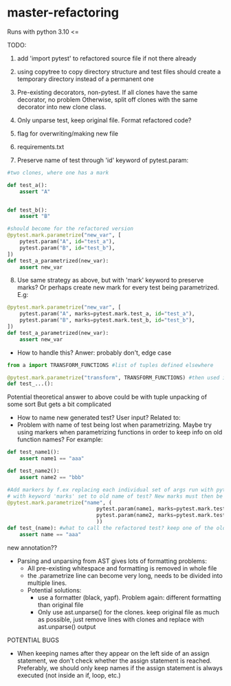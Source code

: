 # master-refactoring


Runs with python 3.10 <=


TODO:
1. add 'import pytest' to refactored source file if not there already

2. using copytree to copy directory structure and test files should create a temporary directory instead of a permanent one

3. Pre-existing decorators, non-pytest.
    If all clones have the same decorator, no problem
    Otherwise, split off clones with the same decorator into new clone class.

4. Only unparse test, keep original file. Format refactored code?

5. flag for overwriting/making new file

6. requirements.txt

7. Preserve name of test through 'id' keyword of pytest.param:

```python
#two clones, where one has a mark

def test_a():
    assert "A"


def test_b():
    assert "B"

#should become for the refactored version
@pytest.mark.parametrize("new_var", [
    pytest.param("A", id="test_a"),
    pytest.param("B", id="test_b"),
])
def test_a_parametrized(new_var):
    assert new_var

```
8. Use same strategy as above, but with 'mark' keyword to preserve marks? Or perhaps create new mark for every test being parametrized. E.g:
```python
@pytest.mark.parametrize("new_var", [
    pytest.param("A", marks=pytest.mark.test_a, id="test_a"),
    pytest.param("B", marks=pytest.mark.test_b, id="test_b"),
])
def test_a_parametrized(new_var):
    assert new_var

```


- How to handle this? Anwer: probably don't, edge case
```python
from a import TRANSFORM_FUNCTIONS #list of tuples defined elsewhere

@pytest.mark.parametrize("transform", TRANSFORM_FUNCTIONS) #then used in annotation
def test_...():
```
Potential theoretical answer to above could be with tuple unpacking of some sort
But gets a bit complicated


- How to name new generated test? User input? Related to:
- Problem with name of test being lost when parametrizing. Maybe try using markers when parametrizing functions in order to keep info on old function names? For example:
```python
def test_name1():
    assert name1 == "aaa"

def test_name2():
    assert name2 == "bbb"

#Add markers by f.ex replacing each individual set of args run with pytest.param, 
# with keyword 'marks' set to old name of test? New marks must then be added in pytest.ini file
@pytest.mark.parametrize("name", (
                             pytest.param(name1, marks=pytest.mark.test_name1),
                             pytest.param(name2, marks=pytest.mark.test_name2)
                             ))
def test_(name): #what to call the refactored test? keep one of the old names? generate name?
    assert name == "aaa"

```

new annotation?? 

- Parsing and unparsing from AST gives lots of formatting problems:
    - All pre-existing whitespace and formatting is removed in whole file
    - the .parametrize line can become very long, needs to be divided into multiple lines.
    - Potential solutions: 
        - use a formatter (black, yapf). Problem again: different formatting than original file
        - Only use ast.unparse() for the clones. keep original file as much as possible, just remove lines with clones and replace with ast.unparse() output



POTENTIAL BUGS

- When keeping names after they appear on the left side of an assign statement, we don't check whether the assign statement is reached. Preferably, we should only keep names if the assign statement is always executed (not inside an if, loop, etc.)  
